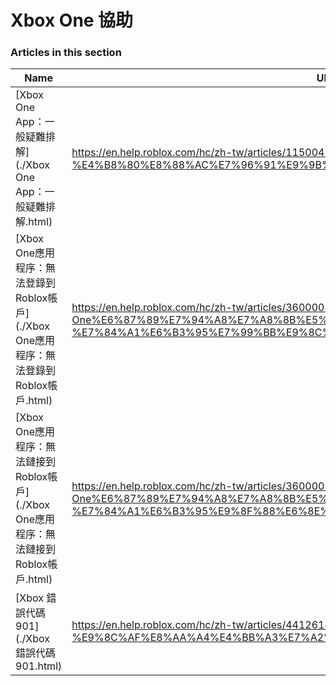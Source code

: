 # Xbox One 協助  
### Articles in this section
Name|URL
-|-
[Xbox One App：一般疑難排解](./Xbox One App：一般疑難排解.html) |https://en.help.roblox.com/hc/zh-tw/articles/115004532866-Xbox-One-App-%E4%B8%80%E8%88%AC%E7%96%91%E9%9B%A3%E6%8E%92%E8%A7%A3
[Xbox One應用程序：無法登錄到Roblox帳戶](./Xbox One應用程序：無法登錄到Roblox帳戶.html) |https://en.help.roblox.com/hc/zh-tw/articles/360000334523-Xbox-One%E6%87%89%E7%94%A8%E7%A8%8B%E5%BA%8F-%E7%84%A1%E6%B3%95%E7%99%BB%E9%8C%84%E5%88%B0Roblox%E5%B8%B3%E6%88%B6
[Xbox One應用程序：無法鏈接到Roblox帳戶](./Xbox One應用程序：無法鏈接到Roblox帳戶.html) |https://en.help.roblox.com/hc/zh-tw/articles/360000334603-Xbox-One%E6%87%89%E7%94%A8%E7%A8%8B%E5%BA%8F-%E7%84%A1%E6%B3%95%E9%8F%88%E6%8E%A5%E5%88%B0Roblox%E5%B8%B3%E6%88%B6
[Xbox 錯誤代碼 901](./Xbox 錯誤代碼 901.html) |https://en.help.roblox.com/hc/zh-tw/articles/4412614080532-Xbox-%E9%8C%AF%E8%AA%A4%E4%BB%A3%E7%A2%BC-901